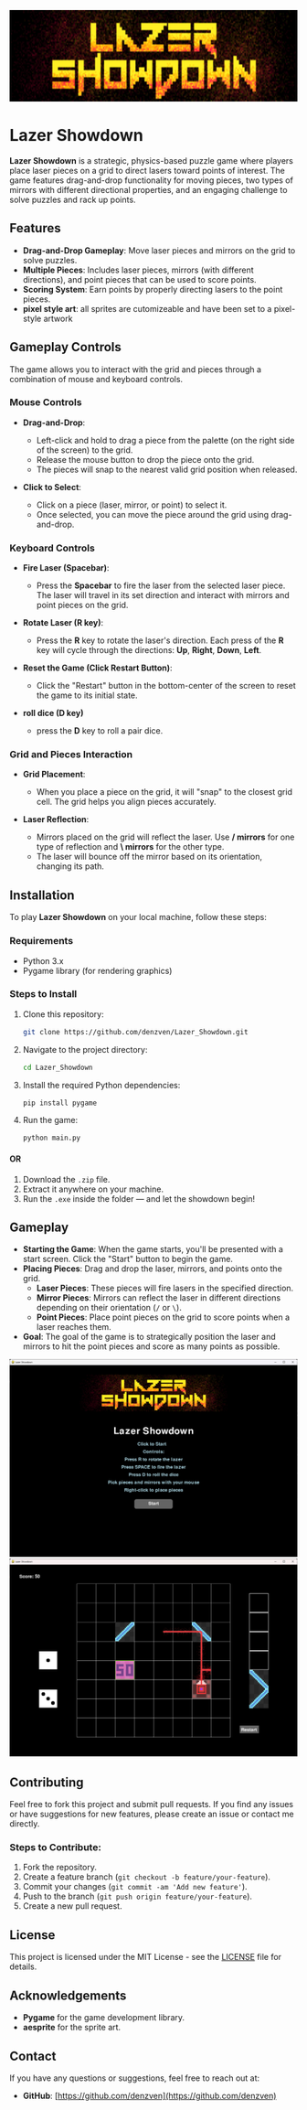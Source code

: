 
<p align="center" image-rendering: pixelated>
  <img src=assets/images/logo.png width=640 height=160 alt="lazer showdown logo" >
</p>

# Lazer Showdown

**Lazer Showdown** is a strategic, physics-based puzzle game where players place laser pieces on a grid to direct lasers toward points of interest. The game features drag-and-drop functionality for moving pieces, two types of mirrors with different directional properties, and an engaging challenge to solve puzzles and rack up points.

## Features

- **Drag-and-Drop Gameplay**: Move laser pieces and mirrors on the grid to solve puzzles.
- **Multiple Pieces**: Includes laser pieces, mirrors (with different directions), and point pieces that can be used to score points.
- **Scoring System**: Earn points by properly directing lasers to the point pieces.
- **pixel style art**: all sprites are cutomizeable and have been set to a pixel-style artwork

## Gameplay Controls

The game allows you to interact with the grid and pieces through a combination of mouse and keyboard controls.

### Mouse Controls
- **Drag-and-Drop**: 
  - Left-click and hold to drag a piece from the palette (on the right side of the screen) to the grid.
  - Release the mouse button to drop the piece onto the grid.
  - The pieces will snap to the nearest valid grid position when released.

- **Click to Select**: 
  - Click on a piece (laser, mirror, or point) to select it.
  - Once selected, you can move the piece around the grid using drag-and-drop.

### Keyboard Controls
- **Fire Laser (Spacebar)**: 
  - Press the **Spacebar** to fire the laser from the selected laser piece. The laser will travel in its set direction and interact with mirrors and point pieces on the grid.

- **Rotate Laser (R key)**: 
  - Press the **R** key to rotate the laser's direction. Each press of the **R** key will cycle through the directions: **Up**, **Right**, **Down**, **Left**.

- **Reset the Game (Click Restart Button)**: 
  - Click the "Restart" button in the bottom-center of the screen to reset the game to its initial state.

- **roll dice (D key)**
  - press the **D** key to roll a pair dice.

### Grid and Pieces Interaction
- **Grid Placement**: 
  - When you place a piece on the grid, it will "snap" to the closest grid cell. The grid helps you align pieces accurately.

- **Laser Reflection**: 
  - Mirrors placed on the grid will reflect the laser. Use **/ mirrors** for one type of reflection and **\ mirrors** for the other type.
  - The laser will bounce off the mirror based on its orientation, changing its path.


## Installation

To play **Lazer Showdown** on your local machine, follow these steps:

### Requirements
- Python 3.x
- Pygame library (for rendering graphics)

### Steps to Install

1. Clone this repository:
    ```bash
    git clone https://github.com/denzven/Lazer_Showdown.git
    ```

2. Navigate to the project directory:
    ```bash
    cd Lazer_Showdown
    ```

3. Install the required Python dependencies:
    ```bash
    pip install pygame
    ```

4. Run the game:
    ```bash
    python main.py
    ```
#### OR

1. Download the `.zip` file.  
2. Extract it anywhere on your machine.  
3. Run the `.exe` inside the folder — and let the showdown begin!  

## Gameplay

- **Starting the Game**: When the game starts, you'll be presented with a start screen. Click the "Start" button to begin the game.
- **Placing Pieces**: Drag and drop the laser, mirrors, and points onto the grid.
    - **Laser Pieces**: These pieces will fire lasers in the specified direction.
    - **Mirror Pieces**: Mirrors can reflect the laser in different directions depending on their orientation (`/` or `\`).
    - **Point Pieces**: Place point pieces on the grid to score points when a laser reaches them.
- **Goal**: The goal of the game is to strategically position the laser and mirrors to hit the point pieces and score as many points as possible.

![start Screen](image.png)
![game in play](image-3.png)

## Contributing

Feel free to fork this project and submit pull requests. If you find any issues or have suggestions for new features, please create an issue or contact me directly.

### Steps to Contribute:
1. Fork the repository.
2. Create a feature branch (`git checkout -b feature/your-feature`).
3. Commit your changes (`git commit -am 'Add new feature'`).
4. Push to the branch (`git push origin feature/your-feature`).
5. Create a new pull request.

## License

This project is licensed under the MIT License - see the [LICENSE](LICENSE) file for details.

## Acknowledgements

- **Pygame** for the game development library.
- **aesprite** for the sprite art.

## Contact

If you have any questions or suggestions, feel free to reach out at:
- **GitHub**: [https://github.com/denzven](https://github.com/denzven)